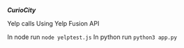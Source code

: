 ***CurioCity***

Yelp calls
Using Yelp Fusion API

In node run 
`node yelptest.js`
In python run 
`python3 app.py`